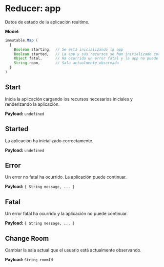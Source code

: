 # Reducer: app

Datos de estado de la aplicación realtime.

**Model:**

```js
immutable.Map (
  {
    Boolean starting,  // Se está inicializando la app
    Boolean started,   // La app y sus recursos se han initializado correctamente
    Object fatal,      // Ha ocurrido un error fatal y la app no puede continuar
    String room,       // Sala actualmente observada
  }
)
```

## Start

Inicia la aplicación cargando los recursos necesarios iniciales y renderizando la aplicación.

**Payload:** `undefined`

## Started

La aplicación ha inicializado correctamente.

**Payload:** `undefined`

## Error

Un error no fatal ha ocurrido. La aplicación puede continuar.

**Payload:** `{ String message, ... }`

## Fatal

Un error fatal ha ocurrido y la aplicación no puede continuar.

**Payload:** `{ String message, ... }`

## Change Room

Cambiar la sala actual que el usuario está actualmente observando.

**Payload:** `String roomId`
